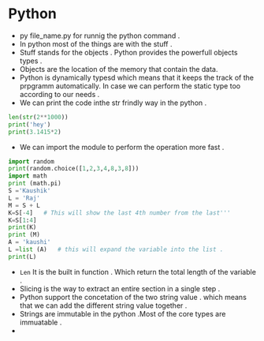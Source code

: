 # Python
- py file_name.py for runnig the python command .
- In python most of the things are with the stuff .
- Stuff stands for the objects . Python provides the powerfull objects types .
- Objects are the location of the memory that contain the data.
- Python is dynamically typesd which means that it keeps the track of the prpgramm automatically. In case we can perform the static type too according to our needs .
- We can print the code inthe str frindly way in the python .
```Python
len(str(2**1000))
print('hey')
print(3.1415*2)
```
- We can import the module to perform the operation more fast .
```Python
import random 
print(random.choice([1,2,3,4,8,3,8]))
import math
print (math.pi)
S ='Kaushik'
L = 'Raj'
M = S + L
K=S[-4]   # This will show the last 4th number from the last''' 
K=S[1:4] 
print(K)
print (M)
A = 'kaushi'
L =list (A)   # this will expand the variable into the list .
print(L)
```
- `Len` It is the built in function . Which return the total length of the variable . 
- Slicing is the way to extract an entire section in a single step .
- Python support the concetation of the two string value . which means that we can add the different string value together .
- Strings are immutable in the python .Most of the core types are immuatable .
- 
